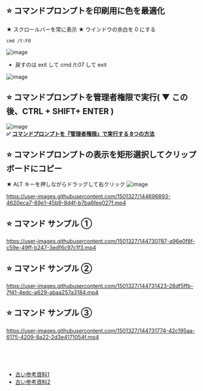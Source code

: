 ## ⭐ コマンドプロンプトを印刷用に色を最適化
★ スクロールバーを常に表示
★ ウインドウの余白を 0 にする
```
cmd /t:F0
```
![image](https://github.com/winofsql/subject/assets/1501327/3a0537d1-ecb6-4275-86de-1d6cf73eb7ba)


- 戻すのは exit して cmd /t:07 して exit

![image](https://github.com/winofsql/subject/assets/1501327/96f58adc-d9b3-4c17-bb38-7fd489920a82)

## ⭐ コマンドプロンプトを管理者権限で実行( ▼ この後、CTRL + SHIFT+ ENTER )
![image](https://user-images.githubusercontent.com/1501327/144696028-a66456e2-dd4a-40f7-a68d-ef4cf7bb2213.png)\
**✅ [コマンドプロンプトを『管理者権限』で実行する 8つの方法](https://winofsql.jp/lightbox/command-admin-20211104-964.html)**

## ⭐ コマンドプロンプトの表示を矩形選択してクリップボードにコピー
★ ALT キーを押しながらドラッグして右クリック
![image](https://github.com/winofsql/subject/assets/1501327/e1f17d7b-d16d-4d6f-9e3d-8c3a61137ddc)

https://user-images.githubusercontent.com/1501327/144696893-4620eca7-89e1-45b9-8d4f-b7ba6fee027f.mp4

## ⭐ コマンド サンプル ➀
https://user-images.githubusercontent.com/1501327/144730787-a96e0f8f-c59e-49ff-b247-3edf6c97c1f3.mp4

## ⭐ コマンド サンプル ➁
https://user-images.githubusercontent.com/1501327/144731423-28df5ffb-7f41-4edc-a629-abaa257a3184.mp4

## ⭐ コマンド サンプル ➂
https://user-images.githubusercontent.com/1501327/144731774-42c195aa-6175-4209-8a22-2d3e4171054f.mp4


<br><br><br>
- [古い参考資料1](https://atmarkit.itmedia.co.jp/ait/articles/0006/22/news001_2.html)
- [古い参考資料2](https://ginpro.winofsql.jp/article/477228070.html)

